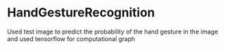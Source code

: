 # HandGestureRecognition
Used test image to predict the probability of the hand gesture in the image and used tensorflow for computational graph
